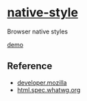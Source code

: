 # [native-style](https://github.com/jlongyam/native-style)

Browser native styles

[demo](https://jlongyam.github.io/native-style/src/native-style.test.html)

## Reference

- [developer.mozilla](https://developer.mozilla.org/en-US/docs/Web/HTML/Element)
- [html.spec.whatwg.org](https://html.spec.whatwg.org/)
